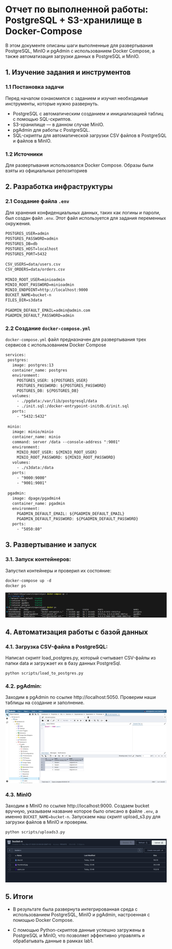 # Отчет по выполненной работы: PostgreSQL + S3-хранилище в Docker-Compose

В этом документе описаны шаги выполненные для развертывания PostgreSQL, MinIO и pgAdmin с использованием Docker Compose, а также автоматизация загрузки данных в PostgreSQL и MinIO.

## 1. Изучение задания и инструментов

### 1.1 Постановка задачи

Перед началом ознакомился с заданием и изучил необходимые инструменты, которые нужно развернуть.
- PostgreSQL с автоматическим созданием и инициализацией таблиц с помощью SQL-скриптов.
- S3-хранилище — в данном случае MinIO.
- pgAdmin для работы с PostgreSQL.
- SQL-скрипты для автоматической загрузки CSV файлов в PostgreSQL и файлов в MinIO.

### 1.2 Источники

Для развертывания использовался Docker Compose. Образы были взяты из официальных репозиториев

## 2. Разработка инфраструктуры

### 2.1 Создание файла ``.env``

Для хранения конфиденциальных данных, таких как логины и пароли, был создан файл `.env`. Этот файл используется для задания переменных окружения.

```env
POSTGRES_USER=admin
POSTGRES_PASSWORD=admin
POSTGRES_DB=db
POSTGRES_HOST=localhost
POSTGRES_PORT=5432

CSV_USERS=data/users.csv
CSV_ORDERS=data/orders.csv

MINIO_ROOT_USER=minioadmin
MINIO_ROOT_PASSWORD=minioadmin
MINIO_ENDPOINT=http://localhost:9000
BUCKET_NAME=bucket-n
FILES_DIR=s3data

PGADMIN_DEFAULT_EMAIL=admin@admin.com
PGADMIN_DEFAULT_PASSWORD=admin
```
### 2.2 Создание `docker-compose.yml`
 `docker-compose.yml` файл предназначен для развертывания трех сервисов с использованием Docker Compose
 ```
services:
  postgres:
    image: postgres:13
    container_name: postgres
    environment:
      POSTGRES_USER: ${POSTGRES_USER}
      POSTGRES_PASSWORD: ${POSTGRES_PASSWORD}
      POSTGRES_DB: ${POSTGRES_DB}
    volumes:
      - ./pgdata:/var/lib/postgresql/data
      - ./init.sql:/docker-entrypoint-initdb.d/init.sql
    ports:
      - "5432:5432"

  minio:
    image: minio/minio
    container_name: minio
    command: server /data --console-address ":9001"
    environment:
      MINIO_ROOT_USER: ${MINIO_ROOT_USER}
      MINIO_ROOT_PASSWORD: ${MINIO_ROOT_PASSWORD}
    volumes:
      - ./s3data:/data
    ports:
      - "9000:9000"
      - "9001:9001"

  pgadmin:
    image: dpage/pgadmin4
    container_name: pgadmin
    environment:
      PGADMIN_DEFAULT_EMAIL: ${PGADMIN_DEFAULT_EMAIL}
      PGADMIN_DEFAULT_PASSWORD: ${PGADMIN_DEFAULT_PASSWORD}
    ports:
      - "5050:80"
 ```
## 3. Развертывание и запуск
### 3.1. Запуск контейнеров:
Запустил контейнеры и проверил их состояние:

```
docker-compose up -d
docker ps
```
![](screen/docker.jpg)

## 4. Автоматизация работы с базой данных
### 4.1. Загрузка CSV-файла в PostgreSQL:
Написал скрипт load_postgres.py, который считывает CSV-файлы из папки data и загружает их в базу данных PostgreSql.
```
python scripts/load_to_postgres.py
```
### 4.2. pgAdmin:
Заходим в pgAdmin по ссылке http://localhost:5050. Проверим наши таблицы на создание и заполнение.

![](screen/pg.jpg)

### 4.3. MinIO
Заходим в MInIO по ссылке http://localhost:9000. Создаем bucket вручную, указываем название которое было описано в файле `.env`, а именно `BUCKET_NAME=bucket-n`. Запускаем наш скрипт upload_s3.py для загрузки  файлов в MinIO и проверям.
```
python scripts/uploads3.py
```

![](screen/minio.jpg)

## 5. Итоги
- В результате была развернута интегрированная среда с использованием PostgreSQL, MinIO и pgAdmin, настроенная с помощью Docker Compose. 

- С помощью Python-скриптов данные успешно загружены в PostgreSQL и MinIO, что позволяет эффективно управлять и обрабатывать данные в рамках lab1.


















